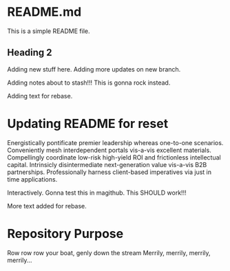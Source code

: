 # README.md

This is a simple README file.

## Heading 2

Adding new stuff here.
Adding more updates on new branch.

Adding notes about to stash!!!
This is gonna rock instead.

Adding text for rebase.

# Updating README for reset

Energistically pontificate premier leadership whereas 
one-to-one scenarios. Conveniently mesh interdependent 
portals vis-a-vis excellent materials. Compellingly 
coordinate low-risk high-yield ROI and frictionless 
intellectual capital. Intrinsicly disintermediate 
next-generation value vis-a-vis B2B partnerships. 
Professionally harness client-based imperatives via 
just in time applications.

Interactively.
Gonna test this in magithub.
This SHOULD work!!!

More text added for rebase.

# Repository Purpose

Row row row your boat, genly down the stream
Merrily, merrily, merrily, merrily...
